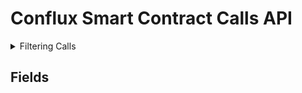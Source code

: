 # Conflux Smart Contract Calls API


<details><summary>Filtering Calls</summary></details>

## Fields